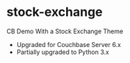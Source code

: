 # stock-exchange
CB Demo With a Stock Exchange Theme

- Upgraded for Couchbase Server 6.x
- Partially upgraded to Python 3.x

